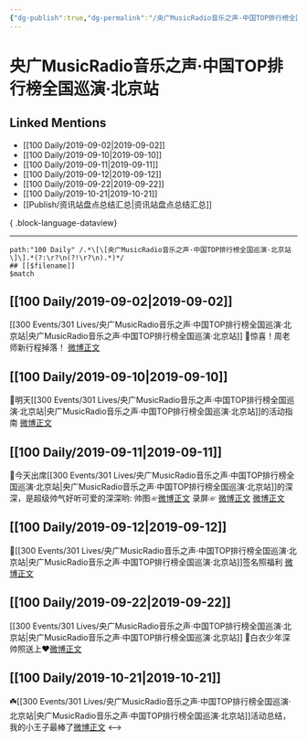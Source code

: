 ```yaml
---
{"dg-publish":true,"dg-permalink":"/央广MusicRadio音乐之声·中国TOP排行榜全国巡演·北京站","permalink":"/央广MusicRadio音乐之声·中国TOP排行榜全国巡演·北京站/","created":"2023-03-28T15:07:49.000+08:00","updated":"2023-08-24T18:46:28.609+08:00"}
---
```


# 央广MusicRadio音乐之声·中国TOP排行榜全国巡演·北京站

## Linked Mentions
- [[100 Daily/2019-09-02\|2019-09-02]]
- [[100 Daily/2019-09-10\|2019-09-10]]
- [[100 Daily/2019-09-11\|2019-09-11]]
- [[100 Daily/2019-09-12\|2019-09-12]]
- [[100 Daily/2019-09-22\|2019-09-22]]
- [[100 Daily/2019-10-21\|2019-10-21]]
- [[Publish/资讯站盘点总结汇总\|资讯站盘点总结汇总]]

{ .block-language-dataview}

---

```expander
path:"100 Daily" /.*\[\[央广MusicRadio音乐之声·中国TOP排行榜全国巡演·北京站\]\].*(?:\r?\n(?!\r?\n).*)*/
## [[$filename]]
$match
```
## [[100 Daily/2019-09-02\|2019-09-02]]
[[300 Events/301 Lives/央广MusicRadio音乐之声·中国TOP排行榜全国巡演·北京站\|央广MusicRadio音乐之声·中国TOP排行榜全国巡演·北京站]]
💠惊喜！周老师新行程掉落！
[微博正文](https://m.weibo.cn/6466290670/4412051088465690)
## [[100 Daily/2019-09-10\|2019-09-10]]
💠明天[[300 Events/301 Lives/央广MusicRadio音乐之声·中国TOP排行榜全国巡演·北京站\|央广MusicRadio音乐之声·中国TOP排行榜全国巡演·北京站]]的活动指南
[微博正文](https://m.weibo.cn/6466290670/4415100087380951)
## [[100 Daily/2019-09-11\|2019-09-11]]
🌛今天出席[[300 Events/301 Lives/央广MusicRadio音乐之声·中国TOP排行榜全国巡演·北京站\|央广MusicRadio音乐之声·中国TOP排行榜全国巡演·北京站]]的深深，是超级帅气好听可爱的深深哟:
帅图☞[微博正文](https://m.weibo.cn/6466290670/4415394309393703)
录屏☞
[微博正文](https://m.weibo.cn/6466290670/4415372813492125)
[微博正文](https://m.weibo.cn/6466290670/4415376991009378)
## [[100 Daily/2019-09-12\|2019-09-12]]
💫[[300 Events/301 Lives/央广MusicRadio音乐之声·中国TOP排行榜全国巡演·北京站\|央广MusicRadio音乐之声·中国TOP排行榜全国巡演·北京站]]签名照福利
[微博正文](https://m.weibo.cn/6466290670/4415642675037457)
## [[100 Daily/2019-09-22\|2019-09-22]]
[[300 Events/301 Lives/央广MusicRadio音乐之声·中国TOP排行榜全国巡演·北京站\|央广MusicRadio音乐之声·中国TOP排行榜全国巡演·北京站]]
🍂白衣少年深帅照送上❤️[微博正文](https://weibo.com/detail/4419267770063184)
## [[100 Daily/2019-10-21\|2019-10-21]]
☘️[[300 Events/301 Lives/央广MusicRadio音乐之声·中国TOP排行榜全国巡演·北京站\|央广MusicRadio音乐之声·中国TOP排行榜全国巡演·北京站]]活动总结，我的小王子最棒了[微博正文](https://m.weibo.cn/6466290670/4429880269502274)
<-->
